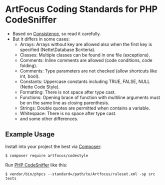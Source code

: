 # ArtFocus Coding Standards for PHP CodeSniffer

* Based on [Consistence](https://github.com/consistence/coding-standard/tree/master/Consistence), so read it carefully.
* But it differs in some cases:
	* Arrays: Arrays without key are allowed also when the first key is specified (Nette\Database $criteria).
	* Classes: Multiple classes can be found in one file (exceptions).
	* Comments: Inline comments are allowed (code conditions, code folding).
	* Comments: Type parameters are not checked (allow shortcuts like int, bool).
	* Constants: Uppercase constants including TRUE, FALSE, NULL (Nette Code Style).
	* Formatting: There is not space after type cast.
	* Functions: Opening brace of function with multiline arguments must be on the same line as closing parenthesis.
	* Strings: Double quotes are permitted when contains a variable.
	* Whitespace: There is no space after type cast.
	* and some other differences.

## Example Usage

Install into your project the best via [Composer](https://getcomposer.org):

	$ composer require artfocus/codestyle

Run [PHP CodeSniffer](https://pear.php.net/package/PHP_CodeSniffer/) like this:

	$ vendor/bin/phpcs --standard=/path/to/Artfocus/ruleset.xml -sp src tests

